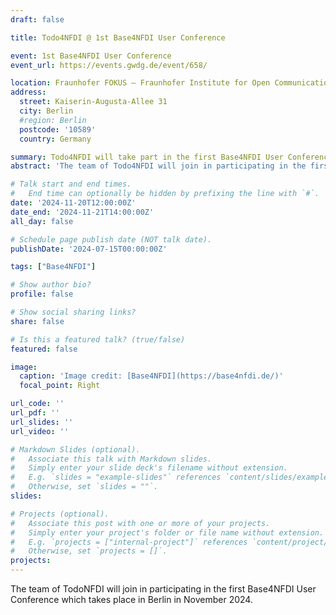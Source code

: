 ```yaml
---
draft: false

title: Todo4NFDI @ 1st Base4NFDI User Conference

event: 1st Base4NFDI User Conference
event_url: https://events.gwdg.de/event/658/

location: Fraunhofer FOKUS – Fraunhofer Institute for Open Communication Systems
address:
  street: Kaiserin-Augusta-Allee 31
  city: Berlin
  #region: Berlin
  postcode: '10589'
  country: Germany

summary: Todo4NFDI will take part in the first Base4NFDI User Conference in 2024 in Berlin.
abstract: 'The team of Todo4NFDI will join in participating in the first Base4NFDI User Conference which takes place in Berlin in November 2024.'

# Talk start and end times.
#   End time can optionally be hidden by prefixing the line with `#`.
date: '2024-11-20T12:00:00Z'
date_end: '2024-11-21T14:00:00Z'
all_day: false

# Schedule page publish date (NOT talk date).
publishDate: '2024-07-15T00:00:00Z'

tags: ["Base4NFDI"]

# Show author bio?
profile: false

# Show social sharing links?
share: false

# Is this a featured talk? (true/false)
featured: false

image:
  caption: 'Image credit: [Base4NFDI](https://base4nfdi.de/)'
  focal_point: Right

url_code: ''
url_pdf: ''
url_slides: ''
url_video: ''

# Markdown Slides (optional).
#   Associate this talk with Markdown slides.
#   Simply enter your slide deck's filename without extension.
#   E.g. `slides = "example-slides"` references `content/slides/example-slides.md`.
#   Otherwise, set `slides = ""`.
slides:

# Projects (optional).
#   Associate this post with one or more of your projects.
#   Simply enter your project's folder or file name without extension.
#   E.g. `projects = ["internal-project"]` references `content/project/deep-learning/index.md`.
#   Otherwise, set `projects = []`.
projects:
---
```


The team of TodoNFDI will join in participating in the first Base4NFDI User Conference which takes place in Berlin in November 2024.
